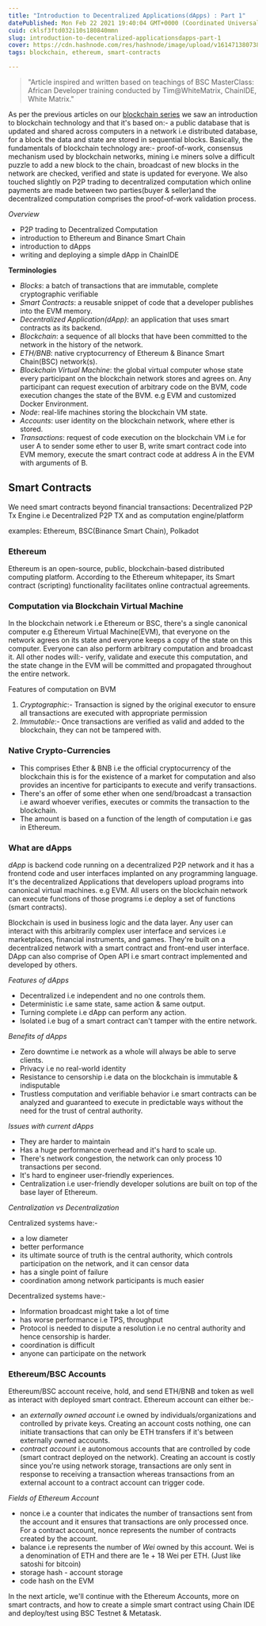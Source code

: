 ```yaml
---
title: "Introduction to Decentralized Applications(dApps) : Part 1"
datePublished: Mon Feb 22 2021 19:40:04 GMT+0000 (Coordinated Universal Time)
cuid: cklsf3ftd032i10s180840mmn
slug: introduction-to-decentralized-applicationsdapps-part-1
cover: https://cdn.hashnode.com/res/hashnode/image/upload/v1614713807383/ReWOw727dy.png
tags: blockchain, ethereum, smart-contracts

---
```


> "Article inspired and written based on teachings of BSC MasterClass: African Developer training conducted by Tim@WhiteMatrix, ChainIDE, White Matrix." 

As per the previous articles on our [blockchain series](https://hashnode.com/series/blockchain-ckklhkpg40001a6s1hmop8uxd/) we saw an introduction to blockchain technology and that it's based on:- a public database that is updated and shared across computers in a network i.e distributed database, for a block the data and state are stored in sequential blocks. Basically, the fundamentals of blockchain technology are:- proof-of-work, consensus mechanism used by blockchain networks, mining i.e miners solve a difficult puzzle to add a new block to the chain, broadcast of new blocks in the network are checked, verified and state is updated for everyone. We also touched slightly on P2P trading to decentralized computation which online payments are made between two parties(buyer & seller)and the decentralized computation comprises the proof-of-work validation process.

*Overview*

- P2P trading to Decentralized Computation
- introduction to Ethereum and Binance Smart Chain
- introduction to dApps
- writing and deploying a simple dApp in ChainIDE

**Terminologies**
- *Blocks*: a batch of transactions that are immutable, complete cryptographic verifiable
- *Smart Contracts*: a reusable snippet of code that a developer publishes into the EVM memory.
- *Decentralized Application(dApp)*: an application that uses smart contracts as its backend.
- *Blockchain*: a sequence of all blocks that have been committed to the network in the history of the network.
- *ETH/BNB*: native cryptocurrency of Ethereum & Binance Smart Chain(BSC) network(s).
- *Blockchain Virtual Machine*: the global virtual computer whose state every participant on the blockchain network stores and agrees on. Any participant can request execution of arbitrary code on the BVM, code execution changes the state of the BVM. e.g EVM and customized Docker Environment.
- *Node*: real-life machines storing the blockchain VM state.
- *Accounts*: user identity on the blockchain network, where ether is stored.
- *Transactions*: request of code execution on the blockchain VM i.e for user A to sender some ether to user B, write smart contract code into EVM memory, execute the smart contract code at address A in the EVM with arguments of B.

## Smart Contracts

We need smart contracts beyond  financial transactions: Decentralized P2P Tx Engine i.e Decentralized P2P TX and as computation engine/platform

examples: Ethereum, BSC(Binance Smart Chain), Polkadot

### Ethereum

Ethereum is an open-source, public, blockchain-based distributed computing platform. According to the Ethereum whitepaper, its Smart contract (scripting) functionality facilitates online contractual agreements.
 ### Computation  via Blockchain Virtual Machine
In the blockchain network i.e Ethereum or BSC,  there's a single canonical computer e.g Ethereum Virtual Machine(EVM), that everyone on the network agrees on its state and everyone keeps a copy of the state on this computer. Everyone can also perform arbitrary computation and broadcast it. All other nodes will:- verify, validate and execute this computation, and the state change in the EVM will be committed and propagated throughout the entire network.

Features of computation on BVM
1. *Cryptographic*:- Transaction is signed by the original executor to ensure all transactions are executed with appropriate permission 
2. *Immutable*:-  Once transactions are verified as valid and added to the blockchain, they can not be tampered with.

### Native Crypto-Currencies
- This comprises Ether & BNB i.e the official cryptocurrency of the blockchain this is for the existence of a market for computation and also provides an incentive for participants to execute and verify transactions.
- There's an offer of some ether when one send/broadcast a transaction i.e award whoever verifies, executes or commits the transaction to the blockchain.
- The amount is based on a function of the length of computation i.e gas in Ethereum.
### What are dApps

*dApp* is backend code running on a decentralized P2P network and it has a frontend code and user interfaces implanted on any programming language.
It's the decentralized Applications that developers upload programs into canonical virtual machines. e.g EVM. All users on the blockchain network can execute functions of those programs i.e deploy a set of functions (smart contracts).

Blockchain is used in business logic and the data layer. Any user can interact with this arbitrarily complex user interface and services i.e marketplaces, financial instruments, and games.
They're built on a decentralized network with a smart contract and front-end user interface. DApp can also comprise of Open API i.e smart contract implemented and developed by others.

*Features of dApps*
- Decentralized i.e independent and no one controls them.
- Deterministic i.e same state, same action & same output.
- Turning complete i.e dApp can perform any action.
- Isolated i.e bug of a smart contract can't tamper with the entire network.

*Benefits of dApps*
- Zero downtime i.e network as a whole will always be able to serve clients.
- Privacy i.e no real-world identity
- Resistance to censorship i.e data on the blockchain is immutable & indisputable
- Trustless computation and verifiable behavior i.e smart contracts can be analyzed and guaranteed to execute in predictable ways without the need for the trust of central authority.

*Issues with current dApps*
- They are harder to maintain
- Has a huge performance overhead and it's hard to scale up.
- There's network congestion, the network can only process 10 transactions per second.
- It's hard to engineer user-friendly experiences.
- Centralization i.e user-friendly developer solutions are built on top of the base layer of Ethereum.

*Centralization vs Decentralization*

Centralized systems have:-
-  a low diameter
- better performance 
- its ultimate source of truth is the central authority, which controls participation on the network, and it can censor data
- has a single point of failure
- coordination among network participants is much easier

Decentralized systems have:-
- Information broadcast might take a lot of time
- has worse performance i.e TPS, throughput
- Protocol is needed to dispute a resolution i.e no central authority and hence censorship is harder.
- coordination is difficult
- anyone can participate on the network


### Ethereum/BSC Accounts
Ethereum/BSC account receive, hold, and send ETH/BNB and token as well as interact with deployed smart contract. Ethereum account can either be:-
- an *externally owned account* i.e owned by individuals/organizations and controlled by private keys. Creating an account costs nothing, one can initiate transactions that can only be ETH transfers if it's between externally owned accounts.
- *contract account* i.e autonomous accounts that are controlled by code (smart contract deployed on the network). Creating an account is costly since you're using network storage, transactions are only sent in response to receiving a transaction whereas transactions from an external account to a contract account can trigger code.

*Fields of Ethereum Account*
- nonce i.e a counter that indicates the number of transactions sent from the account and it ensures that transactions are only processed once. For a contract account, nonce represents the number of contracts created by the account. 
- balance i.e represents the number of *Wei* owned by this account. Wei is a denomination of ETH and there are 1e + 18 Wei per ETH. (Just like satoshi for bitcoin)
- storage hash - account storage 
- code hash on the EVM

In the next article, we'll continue with the Ethereum Accounts, more on smart contracts, and how to create a simple smart contract using Chain IDE and deploy/test using BSC Testnet & Metatask.
























































